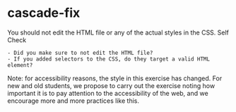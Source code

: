 # cascade-fix

You should not edit the HTML file or any of the actual styles in the CSS.
Self Check

    - Did you make sure to not edit the HTML file?
    - If you added selectors to the CSS, do they target a valid HTML element?

Note: for accessibility reasons, the style in this exercise has changed. For new and old students, we propose to carry out the exercise noting how important it is to pay attention to the accessibility of the web, and we encourage more and more practices like this.